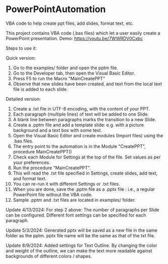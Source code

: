 # PowerPointAutomation
VBA code to help create ppt files, add slides, format text, etc.

This project contains VBA code (.bas files) which let a user easily create a PowerPoint presentation.
Demo: https://youtu.be/7WWRDV0Cxbc

Steps to use it:

Quick version:
1. Go to the examples/ folder and open the pptm file.
2. Go to the Developer tab, then open the Visual Basic Editor.
3. Press F5 to run the Macro "MainCreatePPT"
4. Observe that new slides have been created, and text from the local text file is added to each slide.

Detailed version:
1. Create a .txt file in UTF-8 encoding, with the content of your PPT.
2. Each paragraph (multiple lines) of text will be added to one Slide.
3. A blank line between paragraphs marks the transition to a new Slide.
4. Create a .pptm file and add a template slide: e.g. with a picture background and a text box with some text.
5. Open the Visual Basic Editor and create modules (Import files) using the .bas files.
6. The entry point to the automation is in the Module "CreatePPT", procedure MainCreatePPT()
7. Check each Module for Settings at the top of the file. Set values as per your preferences.
8. Run the procedure "MainCreatePPT".
9. This will read the .txt file specified in Settings, create slides, add text, and format text.
10. You can re-run it with different Settings or .txt files.
11. When you are done, save the .pptm file as a .pptx file : i.e., a regular PowerPoint file without the VBA code.
12. Sample .pptm and .txt files are located in examples/ folder.

Update 4/13/2024:
For step 2 above: The number of paragraphs per Slide can be configured. 
Different font settings can be specified for each paragraph.

Update 5/3/2024:
Generated pptx will be saved as a new file in the same folder as the pptm.
pptx file name will be the same as that of the txt file.

Update 8/9/2024:
Added settings for Text Outline. 
By changing the color and weight of the outline, we can make the text more readable against backgrounds of different colors / shapes.
